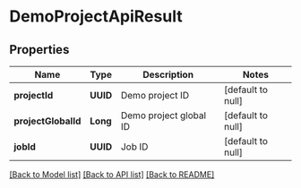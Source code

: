 # DemoProjectApiResult
## Properties

| Name | Type | Description | Notes |
|------------ | ------------- | ------------- | -------------|
| **projectId** | **UUID** | Demo project ID | [default to null] |
| **projectGlobalId** | **Long** | Demo project global ID | [default to null] |
| **jobId** | **UUID** | Job ID | [default to null] |

[[Back to Model list]](../README.md#documentation-for-models) [[Back to API list]](../README.md#documentation-for-api-endpoints) [[Back to README]](../README.md)

